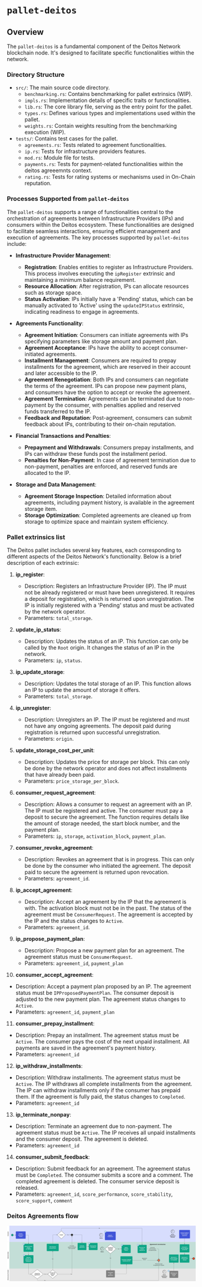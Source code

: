 # `pallet-deitos` 

## Overview
The `pallet-deitos` is a fundamental component of the Deitos Network blockchain node. It's designed to facilitate specific functionalities within the network.



### Directory Structure
- `src/`: The main source code directory.
  - `benchmarking.rs`: Contains benchmarking for pallet extrinsics (WIP).
  - `impls.rs`: Implementation details of specific traits or functionalities.
  - `lib.rs`: The core library file, serving as the entry point for the pallet.
  - `types.rs`: Defines various types and implementations used within the pallet.
  - `weights.rs`: Contain weights resulting from the benchmarking execution (WIP).
- `tests/`: Contains test cases for the pallet.
  - `agreements.rs`: Tests related to agreement functionalities.
  - `ip.rs`: Tests for infrastructure providers features.
  - `mod.rs`: Module file for tests.
  - `payments.rs`: Tests for payment-related functionalities within the deitos agreeemnts context.
  - `rating.rs`: Tests for rating systems or mechanisms used in On-Chain reputation.

### Processes Supported from `pallet-deitos`

The `pallet-deitos` supports a range of functionalities central to the orchestration of agreements between Infrastructure Providers (IPs) and consumers within the Deitos ecosystem. These functionalities are designed to facilitate seamless interactions, ensuring efficient management and execution of agreements. The key processes supported by `pallet-deitos` include:

- **Infrastructure Provider Management**:
  - **Registration**: Enables entities to register as Infrastructure Providers. This process involves executing the `ipRegister` extrinsic and maintaining a minimum balance requirement.
  - **Resource Allocation**: After registration, IPs can allocate resources such as storage space.
  - **Status Activation**: IPs initially have a 'Pending' status, which can be manually activated to 'Active' using the `updateIPStatus` extrinsic, indicating readiness to engage in agreements.

- **Agreements Functionality**:
  - **Agreement Initiation**: Consumers can initiate agreements with IPs specifying parameters like storage amount and payment plan.
  - **Agreement Acceptance**: IPs have the ability to accept consumer-initiated agreements.
  - **Installment Management**: Consumers are required to prepay installments for the agreement, which are reserved in their account and later accessible to the IP.
  - **Agreement Renegotiation**: Both IPs and consumers can negotiate the terms of the agreement. IPs can propose new payment plans, and consumers have the option to accept or revoke the agreement.
  - **Agreement Termination**: Agreements can be terminated due to non-payment by the consumer, with penalties applied and reserved funds transferred to the IP.
  - **Feedback and Reputation**: Post-agreement, consumers can submit feedback about IPs, contributing to their on-chain reputation.

- **Financial Transactions and Penalties**:
  - **Prepayment and Withdrawals**: Consumers prepay installments, and IPs can withdraw these funds post the installment period.
  - **Penalties for Non-Payment**: In case of agreement termination due to non-payment, penalties are enforced, and reserved funds are allocated to the IP.

- **Storage and Data Management**:
  - **Agreement Storage Inspection**: Detailed information about agreements, including payment history, is available in the agreement storage item.
  - **Storage Optimization**: Completed agreements are cleaned up from storage to optimize space and maintain system efficiency.

### Pallet extrinsics list
The Deitos pallet includes several key features, each corresponding to different aspects of the Deitos Network's functionality. Below is a brief description of each extrinsic:

1. **ip_register**: 
   - Description: Registers an Infrastructure Provider (IP). The IP must not be already registered or must have been unregistered. It requires a deposit for registration, which is returned upon unregistration. The IP is initially registered with a 'Pending' status and must be activated by the network operator.
   - Parameters: `total_storage`.

2. **update_ip_status**: 
   - Description: Updates the status of an IP. This function can only be called by the `Root` origin. It changes the status of an IP in the network.
   - Parameters: `ip`, `status`.

3. **ip_update_storage**: 
   - Description: Updates the total storage of an IP. This function allows an IP to update the amount of storage it offers.
   - Parameters: `total_storage`.

4. **ip_unregister**: 
   - Description: Unregisters an IP. The IP must be registered and must not have any ongoing agreements. The deposit paid during registration is returned upon successful unregistration.
   - Parameters: `origin`.

5. **update_storage_cost_per_unit**: 
   - Description: Updates the price for storage per block. This can only be done by the network operator and does not affect installments that have already been paid.
   - Parameters: `price_storage_per_block`.

6. **consumer_request_agreement**: 
   - Description: Allows a consumer to request an agreement with an IP. The IP must be registered and active. The consumer must pay a deposit to secure the agreement. The function requires details like the amount of storage needed, the start block number, and the payment plan.
   - Parameters: `ip`, `storage`, `activation_block`, `payment_plan`.

7. **consumer_revoke_agreement**: 
   - Description: Revokes an agreement that is in progress. This can only be done by the consumer who initiated the agreement. The deposit paid to secure the agreement is returned upon revocation.
   - Parameters: `agreement_id`.

8. **ip_accept_agreement**: 
   - Description: Accept an agreement by the IP that the agreement is with. The activation block must not be in the past. The status of the agreement must be `ConsumerRequest`. The agreement is accepted by the IP and the status changes to `Active`.
   - Parameters: `agreement_id`.

9. **ip_propose_payment_plan**: 
   - Description: Propose a new payment plan for an agreement. The agreement status must be `ConsumerRequest`.
   - Parameters: `agreement_id`, `payment_plan`

10. **consumer_accept_agreement**: 
   - Description: Accept a payment plan proposed by an IP. The agreement status must be `IPProposedPaymentPlan`. The consumer deposit is adjusted to the new payment plan. The agreement status changes to `Active`.
   - Parameters: `agreement_id`, `payment_plan`

11. **consumer_prepay_installment**: 
   - Description: Prepay an installment. The agreement status must be `Active`. The consumer pays the cost of the next unpaid installment. All payments are saved in the agreement's payment history.
   - Parameters: `agreement_id`

12. **ip_withdraw_installments**: 
   - Description: Withdraw installments. The agreement status must be `Active`. The IP withdraws all complete installments from the agreement. The IP can withdraw installments only if the consumer has prepaid them. If the agreement is fully paid, the status changes to `Completed`.
   - Parameters: `agreement_id`

13. **ip_terminate_nonpay**: 
   - Description: Terminate an agreement due to non-payment. The agreement status must be `Active`. The IP receives all unpaid installments and the consumer deposit. The agreement is deleted.
   - Parameters: `agreement_id`

14. **consumer_submit_feedback**: 
   - Description: Submit feedback for an agreement. The agreement status must be `Completed`. The consumer submits a score and a comment. The completed agreement is deleted. The consumer service deposit is released.
   - Parameters: `agreement_id`, `score_performance`, `score_stability`, `score_support`, `comment`

### Deitos Agreements flow

![agreements.flow](../../docs/assets/agreements.flow.jpg)